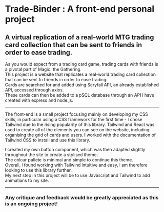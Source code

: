 # Trade-Binder : A front-end personal project

## A virtual replication of a real-world MTG trading card collection that can be sent to friends in order to ease trading.

As you would expect from a trading card game, trading cards with friends is a pivotal part of Magic: the Gathering.  
This project is a website that replicates a real-world trading card collection that can be sent to friends in order to ease trading.  
Cards are searched for and added using Scryfall API,  an already established API, accessed through axios.  
These cards can then be added to a pSQL database through an API I have created with express and node.js.

---

The front-end is a small project focusing mainly on developing my CSS skills, in particular using a CSS framework for the first time - I chose Tailwind due to the rising popularity of this library.
Tailwind  and React was used to create all of the elements you can see on the website, including organising the grid of cards and users.  I worked with the documentation of Tailwind CSS to install and use this library.  

I created my own button component, which was then adapted slightly throughout the site to create a stylised theme.  
The colour pallete is minimal and simple to continue this theme.  
Overall, I found working with Tailwind intuitive and easy, I am therefore looking to use this library further.  
My next step in this project will be to use Javascript and Tailwind to add animations to my site.

--- 

### Any critique and feedback would be greatly appreciated as this is an ongoing project!
